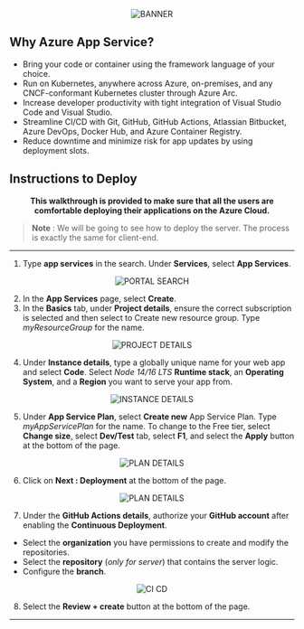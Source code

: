 <p align="center">
  <img src="https://user-images.githubusercontent.com/77505989/201483251-d0c307fb-f712-400c-b470-a808c168abee.png" alt="BANNER" />
</p>

## Why Azure App Service?
- Bring your code or container using the framework language of your choice.
- Run on Kubernetes, anywhere across Azure, on-premises, and any CNCF-conformant Kubernetes cluster through Azure Arc.
- Increase developer productivity with tight integration of Visual Studio Code and Visual Studio.
- Streamline CI/CD with Git, GitHub, GitHub Actions, Atlassian Bitbucket, Azure DevOps, Docker Hub, and Azure Container Registry.
- Reduce downtime and minimize risk for app updates by using deployment slots.

## Instructions to Deploy
<p align="center"><b>This walkthrough is provided to make sure that all the users are comfortable deploying their applications on the Azure Cloud.</b></p>

> **Note**
>: We will be going to see how to deploy the server. The process is exactly the same for client-end.

<hr />

1. Type **app services** in the search. Under **Services**, select **App Services**.
<p align="center">
  <img src="https://user-images.githubusercontent.com/77505989/201484048-bb2ca586-f7d9-4e3c-ba6d-7746ee8b87a8.png" alt="PORTAL SEARCH" />
</p>

2. In the **App Services** page, select **Create**.
3. In the **Basics** tab, under **Project details**, ensure the correct subscription is selected and then select to Create new resource group. Type *myResourceGroup* for the name.
<p align="center">
  <img src="https://user-images.githubusercontent.com/77505989/201484182-c1cd54c8-4346-4077-bc22-00cdaaca3f6b.png" alt="PROJECT DETAILS" />
</p>

4. Under **Instance details**, type a globally unique name for your web app and select **Code**. Select *Node 14/16 LTS* **Runtime stack**, an **Operating System**, and a **Region** you want to serve your app from.
<p align="center">
  <img src="https://user-images.githubusercontent.com/77505989/201484343-ed57492d-ced5-43f3-9bfb-3da30724c598.png" alt="INSTANCE DETAILS" />
</p>

5. Under **App Service Plan**, select **Create new** App Service Plan. Type *myAppServicePlan* for the name. To change to the Free tier, select **Change size**, select **Dev/Test** tab, select **F1**, and select the **Apply** button at the bottom of the page.
<p align="center">
  <img src="https://user-images.githubusercontent.com/77505989/201484494-4f3c52cc-331c-4a1a-9b10-e8a38a18e3e1.png" alt="PLAN DETAILS" />
</p>

6. Click on **Next : Deployment** at the bottom of the page.
<p align="center">
  <img src="https://user-images.githubusercontent.com/77505989/201484570-a30ee63d-43cf-4da8-b175-3d0c292a0212.png" alt="PLAN DETAILS" />
</p>

7. Under the **GitHub Actions details**, authorize your **GitHub account** after enabling the **Continuous Deployment**.
- Select the **organization** you have permissions to create and modify the repositories.
- Select the **repository** (*only for server*) that contains the server logic.
- Configure the **branch**.
<p align="center">
  <img src="https://user-images.githubusercontent.com/77505989/201484875-93e34ef6-0272-48f0-93c8-bfe10164ce1c.png" alt="CI CD" />
</p>

8. Select the **Review + create** button at the bottom of the page.

<hr />
